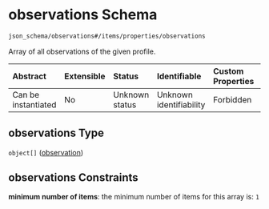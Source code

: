 # observations Schema

```txt
json_schema/observations#/items/properties/observations
```

Array of all observations of the given profile.

| Abstract            | Extensible | Status         | Identifiable            | Custom Properties | Additional Properties | Access Restrictions | Defined In                                                                           |
| :------------------ | :--------- | :------------- | :---------------------- | :---------------- | :-------------------- | :------------------ | :----------------------------------------------------------------------------------- |
| Can be instantiated | No         | Unknown status | Unknown identifiability | Forbidden         | Allowed               | none                | [observations.schema.json\*](../out/observations.schema.json "open original schema") |

## observations Type

`object[]` ([observation](observations-items-properties-observations-observation.md))

## observations Constraints

**minimum number of items**: the minimum number of items for this array is: `1`
